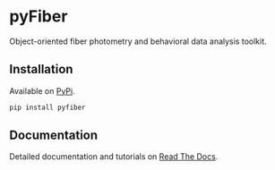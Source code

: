 # pyFiber

Object-oriented fiber photometry and behavioral data analysis toolkit.

## Installation

Available on [PyPi](https://pypi.org/project/pyfiber/).
```bash
pip install pyfiber
```

## Documentation

Detailed documentation and tutorials on [Read The Docs](https://pyfiber.readthedocs.io/en/latest/).

